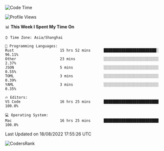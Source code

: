 <!--START_SECTION:waka-->
![Code Time](http://img.shields.io/badge/Code%20Time-1%2C633%20hrs%204%20mins-blue)

![Profile Views](http://img.shields.io/badge/Profile%20Views-59-blue)

📊 **This Week I Spent My Time On** 

```text
⌚︎ Time Zone: Asia/Shanghai

💬 Programming Languages: 
Rust                     15 hrs 52 mins      ████████████████████████░   96.11% 
Other                    23 mins             ░░░░░░░░░░░░░░░░░░░░░░░░░   2.37% 
JSON                     5 mins              ░░░░░░░░░░░░░░░░░░░░░░░░░   0.55% 
TOML                     3 mins              ░░░░░░░░░░░░░░░░░░░░░░░░░   0.39% 
YAML                     3 mins              ░░░░░░░░░░░░░░░░░░░░░░░░░   0.35%

🔥 Editors: 
VS Code                  16 hrs 25 mins      █████████████████████████   100.0%

💻 Operating System: 
Mac                      16 hrs 25 mins      █████████████████████████   100.0%

```


 Last Updated on 18/08/2022 17:55:26 UTC
<!--END_SECTION:waka-->

![CodersRank](https://cr-skills-chart-widget.azurewebsites.net/api/api?username=BugenZhao&padding=16&tooltip=true&branding=false&sort-by-score=true&skills=Rust%2C%20Swift%2C%20C%2C%20TypeScript%2C%20Java%2C%20Go%2C%20Dart%2C%20C%2B%2B%2C%20Python%2C%20Assembly%2C%20Shell%2C%20Kotlin)
